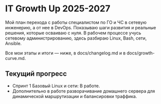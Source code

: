 # IT Growth Up 2025-2027

Мой план перехода с работы специалистом по ГО и ЧС в сетевую инженерию, а от нее в DevOps.
Показываю шаги развития и реальные решения, которые осваиваю с нуля.
В рабочем процессе учусь сетевому администрированию, здесь разбираю Linux, Bash, сети, Ansible.

Все мои этапы и итоги — ниже, в docs/changelog.md и в docs/growth-curve.md.

## Текущий прогресс
- Спринт 1 Базовый Linux и сети: В работе.
- Дополнительно в работе разворачивание домашнего сервера для динамической маршрутизации и балансировки траффика.
